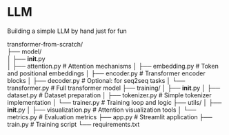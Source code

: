 # LLM
Building a simple LLM by hand just for fun

transformer-from-scratch/\
├── model/\
│   ├── __init__.py\
│   ├── attention.py       # Attention mechanisms
│   ├── embedding.py       # Token and positional embeddings
│   ├── encoder.py         # Transformer encoder blocks
│   ├── decoder.py         # Optional: for seq2seq tasks
│   └── transformer.py     # Full transformer model
├── training/
│   ├── __init__.py
│   ├── dataset.py         # Dataset preparation
│   ├── tokenizer.py       # Simple tokenizer implementation
│   └── trainer.py         # Training loop and logic
├── utils/
│   ├── __init__.py
│   ├── visualization.py   # Attention visualization tools
│   └── metrics.py         # Evaluation metrics
├── app.py                 # Streamlit application
├── train.py               # Training script
└── requirements.txt
